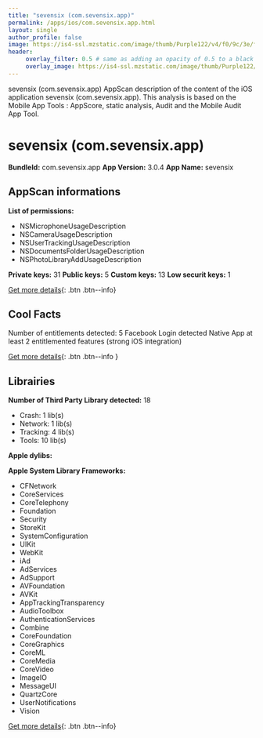```yaml
---
title: "sevensix (com.sevensix.app)"
permalink: /apps/ios/com.sevensix.app.html
layout: single
author_profile: false
image: https://is4-ssl.mzstatic.com/image/thumb/Purple122/v4/f0/9c/3e/f09c3efd-1e86-2b61-6bfc-69b5c34ea7f0/AppIcon-1x_U007emarketing-0-10-0-85-220.png/512x512bb.jpg
header: 
     overlay_filter: 0.5 # same as adding an opacity of 0.5 to a black background
     overlay_image: https://is4-ssl.mzstatic.com/image/thumb/Purple122/v4/f0/9c/3e/f09c3efd-1e86-2b61-6bfc-69b5c34ea7f0/AppIcon-1x_U007emarketing-0-10-0-85-220.png/512x512bb.jpg
---
```

sevensix (com.sevensix.app) AppScan description of the content of the iOS application sevensix (com.sevensix.app). This analysis is based on the Mobile App Tools : AppScore, static analysis, Audit and the Mobile Audit App Tool.

# sevensix (com.sevensix.app)

**BundleId:** com.sevensix.app
**App Version:** 3.0.4
**App Name:** sevensix


## AppScan informations 

**List of permissions:** 
- NSMicrophoneUsageDescription
- NSCameraUsageDescription
- NSUserTrackingUsageDescription
- NSDocumentsFolderUsageDescription
- NSPhotoLibraryAddUsageDescription
  
  
**Private keys:** 31
**Public keys:** 5
**Custom keys:** 13
**Low securit keys:** 1
  
[Get more details](/pricing.html){: .btn .btn--info}

## Cool Facts

Number of entitlements detected: 5
Facebook Login detected
Native App
at least 2 entitlemented features (strong iOS integration)
  
[Get more details](/pricing.html){: .btn .btn--info }

## Librairies 
**Number of Third Party Library detected:** 18
- Crash: 1 lib(s)
- Network: 1 lib(s)
- Tracking: 4 lib(s)
- Tools: 10 lib(s)


**Apple dylibs:**


**Apple System Library Frameworks:**
- CFNetwork
- CoreServices
- CoreTelephony
- Foundation
- Security
- StoreKit
- SystemConfiguration
- UIKit
- WebKit
- iAd
- AdServices
- AdSupport
- AVFoundation
- AVKit
- AppTrackingTransparency
- AudioToolbox
- AuthenticationServices
- Combine
- CoreFoundation
- CoreGraphics
- CoreML
- CoreMedia
- CoreVideo
- ImageIO
- MessageUI
- QuartzCore
- UserNotifications
- Vision


  
[Get more details](/pricing.html){: .btn .btn--info}

